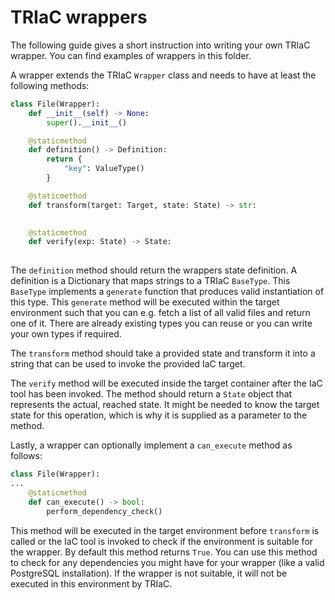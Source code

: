 # TRIaC wrappers

The following guide gives a short instruction into writing your own TRIaC wrapper. You can find examples of wrappers in this folder.

A wrapper extends the TRIaC ```Wrapper``` class and needs to have at least the following methods:

```python
class File(Wrapper):
    def __init__(self) -> None:
        super().__init__()

    @staticmethod
    def definition() -> Definition:
        return {
            "key": ValueType()
        }

    @staticmethod
    def transform(target: Target, state: State) -> str:
        

    @staticmethod
    def verify(exp: State) -> State:
        
```

The ```definition``` method should return the wrappers state definition. A definition is a Dictionary that maps strings to a TRIaC ```BaseType```. This ```BaseType``` implements a ```generate``` function that produces valid instantiation of this type. This ```generate``` method will be executed within the target environment such that you can e.g. fetch a list of all valid files and return one of it. There are already existing types you can reuse or you can write your own types if required.

The ```transform``` method should take a provided state and transform it into a string that can be used to invoke the provided IaC target.

The ```verify``` method will be executed inside the target container after the IaC tool has been invoked. The method should return a ```State``` object that represents the actual, reached state. It might be needed to know the target state for this operation, which is why it is supplied as a parameter to the method.

Lastly, a wrapper can optionally implement a ```can_execute``` method as follows:

```python
class File(Wrapper):
...
    @staticmethod
    def can_execute() -> bool:
        perform_dependency_check()
```

This method will be executed in the target environment before ```transform``` is called or the IaC tool is invoked to check if the environment is suitable for the wrapper. By default this method returns ```True```. You can use this method to check for any dependencies you might have for your wrapper (like a valid PostgreSQL installation). If the wrapper is not suitable, it will not be executed in this environment by TRIaC.